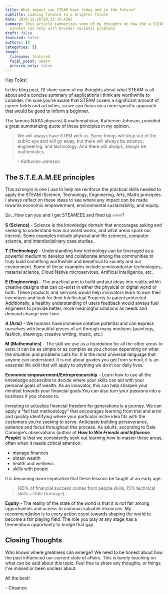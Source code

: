 ```yaml
---
title: What impact can STEAM have today and in the future?
subtitle: Looking forward to a brighter future
date: 2020-12-26T20:33:34.439Z
summary: This article summarizes some of my thoughts on how the a STEAM centered
  mindset can help with broader societal problems.
draft: false
featured: false
authors: []
categories: []
image:
  filename: featured
  focal_point: Smart
  preview_only: false
---
```

Hey Folks!

In this blog post, I’ll share some of my thoughts about what STEAM is all about and a concise summary of applications I think are worthwhile to consider. I’m sure you’re aware that STEAM covers a significant amount of career fields and activities, so we can focus on a more specific approach that would be good to inform a beginner.

The famous NASA physicist & mathematician, Katherine Johnson, provided a great summarizing quote of these principles in my opinion.

> We will always have STEM with us. Some things will drop out of the public eye and will go away, but there will always be science, engineering, and technology. And there will always, always be mathematics.
>
> \- *Katherine Johnson*

## The S.T.E.A.M.EE principles

This acronym is one I use to help me reinforce the practical skills needed to apply the STEAM (Science, Technology, Engineering, Arts, Math) principles. I always reflect on these ideas to see where any impact can be made towards economic empowerment, environmental sustainability, and equity.

So…How can you and I get STEAMEEE and fired up 🔥🔥🔥?

**S (Science)** - Science is the knowledge domain that encourages asking and seeking to understand how our world works, and what areas spark our interest. Some examples include physical and life sciences, computer science, and interdisciplinary case studies.

**T (Technology)** - Understanding how technology can be leveraged as a powerful medium to develop and collaborate among the communities to truly build something worthwhile and beneficial to society and our environment. Some of these examples include semiconductor technologies, material science, Cloud Native microservices, Artificial Intelligence, etc.

**E (Engineering)** - The practical arm to build and put ideas into reality within creative designs that can co-exist in either the physical or digital world or both. These products and services would help innovators learn to own their inventions and look for their Intellectual Property to patent protected. Additionally, a healthy understanding of users feedback would always fuel engineers to provide better, more meaningful solutions as needs and demand change over time.

**A (Arts)** - We humans have immense creative potential and can express ourselves with beautiful pieces of art through many mediums (paintings, fashion, drawings, creative writing, music, etc.)

**M (Mathematics)** - The skill we use as a foundation for all the other areas to exist. It can be as simple or as complex as you choose depending on what the situation and problems calls for. It is the most universal language that anyone can understand. It is not about grades you get from school, it is an essential life skill that will apply to anything we do in our daily lives.

**Economic empowerment/Entrepreneurship** - Learn how to use all the knowledge accessible to decide where your skills can aid with your personal goals of wealth. As an innovator, this can help sharpen your mindset towards your financial goals.You can also turn your passions into a business if you choose to.

Investing to actualize financial freedom for generations is a journey. We can apply a “fail fast methodology” that encourages learning from trial and error and quickly identifying where your particular niche idea fits with the customers you’re seeking to serve. Anticipate building perseverance, patience and focus throughout this process. As adults, according to Dale Carnegie’s observations (author of ***How to Win Friends and Influence People***) is that we consistently seek out learning how to master these areas, often when it needs critical attention:

* manage finances
* obtain wealth
* health and wellness
* skills with people

It is becoming more imperative that these lessons be taught at an early age.

> (85% of financial success comes from people skills, 15% technical skills ~ *Dale Carnegie*)

**Equity** - The reality of the state of the world is that it is not fair among opportunities and access to common valuable resources. My recommendation is to every action count towards shaping the world to become a fair playing field. The role you play at any stage has a tremendous opportunity to bridge that gap.

## Closing Thoughts

Who knows where greatness can emerge? We need to be honest about how the past influenced our current state of affairs. This is barely touching on what can be said about this topic. Feel free to share any thoughts, or things I’ve missed or been unclear about.

All the best!

\- Chaance